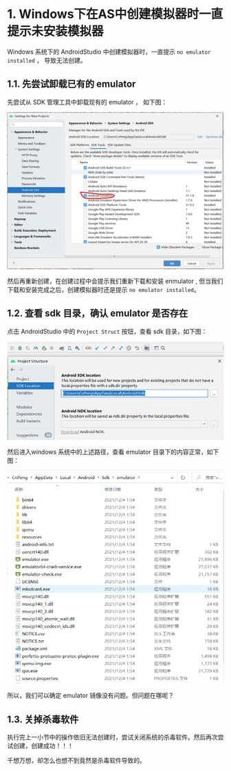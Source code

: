 # 1. Windows下在AS中创建模拟器时一直提示未安装模拟器

Windows 系统下的 AndroidStudio 中创建模拟器时，一直提示 `no emulator installed` ， 导致无法创建。

## 1.1. 先尝试卸载已有的 emulator

先尝试从 SDK 管理工具中卸载现有的 emulator ， 如下图：

![](pics/20211204020402165_9941.png)

然后再重新创建，在创建过程中会提示我们重新下载和安装  enmulator , 但当我们下载和安装完成之后，创建模拟器时还是提示 `no emulator installed`。

## 1.2. 查看 sdk 目录，确认 emulator 是否存在

点击 AndroidStudio 中的 `Project Struct` 按钮，查看 sdk 目录，如下图：

![](pics/20211204021652407_12962.png)

然后进入windows 系统中的上述路径，查看 emulator 目录下的内容正常，如下图：

![](pics/20211204021826733_10672.png)

所以，我们可以确定 emulator 镜像没有问题。但问题在哪呢？

## 1.3. 关掉杀毒软件

执行完上一小节中的操作依旧无法创建时，尝试关闭系统的杀毒软件。然后再次尝试创建，创建成功！！！

千想万想，却怎么也想不到竟然是杀毒软件导致的。